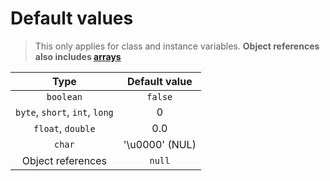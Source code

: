 # Default values

> This only applies for class and instance variables. **Object references also includes [arrays](arrays.md)**

| Type                           | Default value  |
|:------------------------------:|:--------------:|
| `boolean`                      | `false`        |
| `byte`, `short`, `int`, `long` | 0              |
| `float`, `double`              | 0.0            |
| `char`                         | '\u0000' (NUL) |
| Object references              | `null`         |
